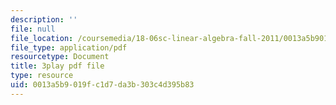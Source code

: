 ```yaml
---
description: ''
file: null
file_location: /coursemedia/18-06sc-linear-algebra-fall-2011/0013a5b9019fc1d7da3b303c4d395b83_OZxzHcW663g.pdf
file_type: application/pdf
resourcetype: Document
title: 3play pdf file
type: resource
uid: 0013a5b9-019f-c1d7-da3b-303c4d395b83
---
```

